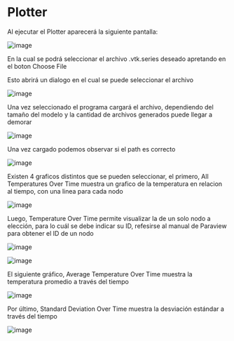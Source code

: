 # Plotter

Al ejecutar el Plotter aparecerá la siguiente pantalla:

![image](https://github.com/ThermalB3V/ThermalB3V.github.io/assets/39842759/8167860a-3cca-4d5c-8bb0-325b81d03732)

En la cual se podrá seleccionar el archivo .vtk.series deseado apretando en el boton Choose File

Esto abrirá un dialogo en el cual se puede seleccionar el archivo

![image](https://github.com/ThermalB3V/ThermalB3V.github.io/assets/39842759/12eb73f4-8d9e-4bce-b87b-b0d8b4024d73)

Una vez seleccionado el programa cargará el archivo, dependiendo del tamaño del modelo y la cantidad de archivos generados puede llegar a demorar

![image](https://github.com/ThermalB3V/ThermalB3V.github.io/assets/39842759/af24fac7-2610-45f8-b858-e4df0d69760b)

Una vez cargado podemos observar si el path es correcto

![image](https://github.com/ThermalB3V/ThermalB3V.github.io/assets/39842759/bfb14377-3172-498f-b473-c8a72c4e157e)

Existen 4 graficos distintos que se pueden seleccionar, el primero, All Temperatures Over Time muestra un grafico de la temperatura en relacion al tiempo, con una linea para cada nodo

![image](https://github.com/ThermalB3V/ThermalB3V.github.io/assets/39842759/8ec6850e-34a3-4aea-a750-fab3fd795ce9)

Luego, Temperature Over Time permite visualizar la de un solo nodo a elección, para lo cuál se debe indicar su ID, refesirse al manual de Paraview para obtener el ID de un nodo

![image](https://github.com/ThermalB3V/ThermalB3V.github.io/assets/39842759/021553bf-7857-4e0d-bbb1-8ef578a558ff)

![image](https://github.com/ThermalB3V/ThermalB3V.github.io/assets/39842759/ccf68297-e21b-4f51-94e9-f96f2654aaeb)

El siguiente gráfico, Average Temperature Over Time muestra la temperatura promedio a través del tiempo

![image](https://github.com/ThermalB3V/ThermalB3V.github.io/assets/39842759/f4b5ba10-3597-414b-b37d-52d76a66b393)

Por último, Standard Deviation Over Time muestra la desviación estándar a través del tiempo

![image](https://github.com/ThermalB3V/ThermalB3V.github.io/assets/39842759/25fef1de-2d69-4e9d-a642-98e9910a798d)
